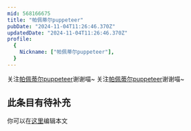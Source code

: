 ```yaml
---
mid: 568166675
title: "帕佩蒂尔puppeteer"
pubDate: "2024-11-04T11:26:46.370Z"
updatedDate: "2024-11-04T11:26:46.370Z"
profile:
  {
    Nickname: ["帕佩蒂尔puppeteer"],
  }
---
```


关注[帕佩蒂尔puppeteer](https://space.bilibili.com/568166675)谢谢喵~ 关注[帕佩蒂尔puppeteer](https://space.bilibili.com/568166675)谢谢喵~

## 此条目有待补充
你可以在[这里](https://github.com/Yuhanawa/VTuber.ICU/edit/master/src/content/v/帕佩蒂尔puppeteer/index.md)编辑本文
